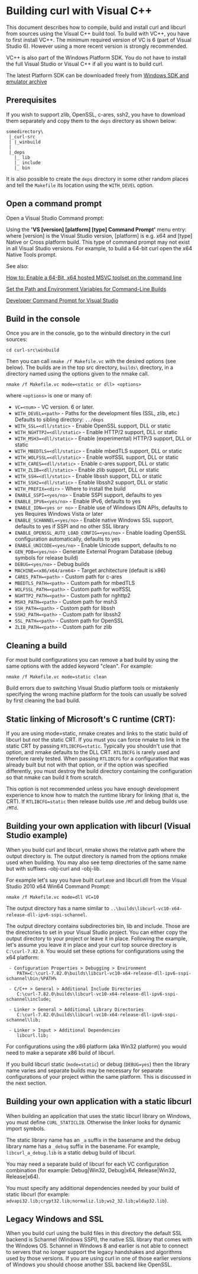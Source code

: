 <!--
Copyright (C) Daniel Stenberg, <daniel@haxx.se>, et al.

SPDX-License-Identifier: curl
-->

# Building curl with Visual C++

 This document describes how to compile, build and install curl and libcurl
 from sources using the Visual C++ build tool. To build with VC++, you have to
 first install VC++. The minimum required version of VC is 6 (part of Visual
 Studio 6). However using a more recent version is strongly recommended.

 VC++ is also part of the Windows Platform SDK. You do not have to install the
 full Visual Studio or Visual C++ if all you want is to build curl.

 The latest Platform SDK can be downloaded freely from [Windows SDK and
 emulator
 archive](https://developer.microsoft.com/en-us/windows/downloads/sdk-archive)

## Prerequisites

 If you wish to support zlib, OpenSSL, c-ares, ssh2, you have to download them
 separately and copy them to the `deps` directory as shown below:

    somedirectory\
     |_curl-src
     | |_winbuild
     |
     |_deps
       |_ lib
       |_ include
       |_ bin

 It is also possible to create the `deps` directory in some other random places
 and tell the `Makefile` its location using the `WITH_DEVEL` option.

## Open a command prompt

Open a Visual Studio Command prompt:

 Using the **'VS [version] [platform] [type] Command Prompt'** menu entry:
 where [version] is the Visual Studio version, [platform] is e.g. x64 and
 [type] Native or Cross platform build. This type of command prompt may not
 exist in all Visual Studio versions. For example, to build a 64-bit curl open
 the x64 Native Tools prompt.

 See also:

 [How to: Enable a 64-Bit, x64 hosted MSVC toolset on the command line](https://docs.microsoft.com/en-us/cpp/build/how-to-enable-a-64-bit-visual-cpp-toolset-on-the-command-line)

 [Set the Path and Environment Variables for Command-Line Builds](https://docs.microsoft.com/en-us/cpp/build/building-on-the-command-line)

 [Developer Command Prompt for Visual Studio](https://docs.microsoft.com/en-us/dotnet/framework/tools/developer-command-prompt-for-vs)

## Build in the console

 Once you are in the console, go to the winbuild directory in the curl
 sources:

    cd curl-src\winbuild

 Then you can call `nmake /f Makefile.vc` with the desired options (see
 below). The builds are in the top src directory, `builds\` directory, in a
 directory named using the options given to the nmake call.

    nmake /f Makefile.vc mode=<static or dll> <options>

where `<options>` is one or many of:

 - `VC=<num>`                    - VC version. 6 or later.
 - `WITH_DEVEL=<path>`           - Paths for the development files (SSL, zlib, etc.)
                                   Defaults to sibling directory: `../deps`
 - `WITH_SSL=<dll/static>`       - Enable OpenSSL support, DLL or static
 - `WITH_NGHTTP2=<dll/static>`   - Enable HTTP/2 support, DLL or static
 - `WITH_MSH3=<dll/static>`      - Enable (experimental) HTTP/3 support, DLL or static
 - `WITH_MBEDTLS=<dll/static>`   - Enable mbedTLS support, DLL or static
 - `WITH_WOLFSSL=<dll/static>`   - Enable wolfSSL support, DLL or static
 - `WITH_CARES=<dll/static>`     - Enable c-ares support, DLL or static
 - `WITH_ZLIB=<dll/static>`      - Enable zlib support, DLL or static
 - `WITH_SSH=<dll/static>`       - Enable libssh support, DLL or static
 - `WITH_SSH2=<dll/static>`      - Enable libssh2 support, DLL or static
 - `WITH_PREFIX=<dir>`           - Where to install the build
 - `ENABLE_SSPI=<yes/no>`        - Enable SSPI support, defaults to yes
 - `ENABLE_IPV6=<yes/no>`        - Enable IPv6, defaults to yes
 - `ENABLE_IDN=<yes or no>`      - Enable use of Windows IDN APIs, defaults to yes
                                   Requires Windows Vista or later
 - `ENABLE_SCHANNEL=<yes/no>`    - Enable native Windows SSL support, defaults
                                   to yes if SSPI and no other SSL library
 - `ENABLE_OPENSSL_AUTO_LOAD_CONFIG=<yes/no>`
                                 - Enable loading OpenSSL configuration
                                   automatically, defaults to yes
 - `ENABLE_UNICODE=<yes/no>`     - Enable Unicode support, defaults to no
 - `GEN_PDB=<yes/no>`            - Generate External Program Database
                                   (debug symbols for release build)
 - `DEBUG=<yes/no>`              - Debug builds
 - `MACHINE=<x86/x64/arm64>`     - Target architecture (default is x86)
 - `CARES_PATH=<path>`           - Custom path for c-ares
 - `MBEDTLS_PATH=<path>`         - Custom path for mbedTLS
 - `WOLFSSL_PATH=<path>`         - Custom path for wolfSSL
 - `NGHTTP2_PATH=<path>`         - Custom path for nghttp2
 - `MSH3_PATH=<path>`            - Custom path for msh3
 - `SSH_PATH=<path>`             - Custom path for libssh
 - `SSH2_PATH=<path>`            - Custom path for libssh2
 - `SSL_PATH=<path>`             - Custom path for OpenSSL
 - `ZLIB_PATH=<path>`            - Custom path for zlib

## Cleaning a build

 For most build configurations you can remove a bad build by using the same
 options with the added keyword "clean". For example:

    nmake /f Makefile.vc mode=static clean

 Build errors due to switching Visual Studio platform tools or mistakenly
 specifying the wrong machine platform for the tools can usually be solved by
 first cleaning the bad build.

## Static linking of Microsoft's C runtime (CRT):

 If you are using mode=static, nmake creates and links to the static build of
 libcurl but *not* the static CRT. If you must you can force nmake to link in
 the static CRT by passing `RTLIBCFG=static`. Typically you shouldn't use that
 option, and nmake defaults to the DLL CRT. `RTLIBCFG` is rarely used and
 therefore rarely tested. When passing `RTLIBCFG` for a configuration that was
 already built but not with that option, or if the option was specified
 differently, you must destroy the build directory containing the
 configuration so that nmake can build it from scratch.

 This option is not recommended unless you have enough development experience
 to know how to match the runtime library for linking (that is, the CRT). If
 `RTLIBCFG=static` then release builds use `/MT` and debug builds use `/MTd`.

## Building your own application with libcurl (Visual Studio example)

 When you build curl and libcurl, nmake shows the relative path where the
 output directory is. The output directory is named from the options nmake
 used when building. You may also see temp directories of the same name but
 with suffixes -obj-curl and -obj-lib.

 For example let's say you have built curl.exe and libcurl.dll from the Visual
 Studio 2010 x64 Win64 Command Prompt:

    nmake /f Makefile.vc mode=dll VC=10

 The output directory has a name similar to
 `..\builds\libcurl-vc10-x64-release-dll-ipv6-sspi-schannel`.

 The output directory contains subdirectories bin, lib and include. Those are
 the directories to set in your Visual Studio project. You can either copy the
 output directory to your project or leave it in place. Following the example,
 let's assume you leave it in place and your curl top source directory is
 `C:\curl-7.82.0`. You would set these options for configurations using the
 x64 platform:

~~~
 - Configuration Properties > Debugging > Environment
    PATH=C:\curl-7.82.0\builds\libcurl-vc10-x64-release-dll-ipv6-sspi-schannel\bin;%PATH%

 - C/C++ > General > Additional Include Directories
    C:\curl-7.82.0\builds\libcurl-vc10-x64-release-dll-ipv6-sspi-schannel\include;

 - Linker > General > Additional Library Directories
    C:\curl-7.82.0\builds\libcurl-vc10-x64-release-dll-ipv6-sspi-schannel\lib;

 - Linker > Input > Additional Dependencies
    libcurl.lib;
~~~

 For configurations using the x86 platform (aka Win32 platform) you would
 need to make a separate x86 build of libcurl.

 If you build libcurl static (`mode=static`) or debug (`DEBUG=yes`) then the
 library name varies and separate builds may be necessary for separate
 configurations of your project within the same platform. This is discussed in
 the next section.

## Building your own application with a static libcurl

 When building an application that uses the static libcurl library on Windows,
 you must define `CURL_STATICLIB`. Otherwise the linker looks for dynamic
 import symbols.

 The static library name has an `_a` suffix in the basename and the debug
 library name has a `_debug` suffix in the basename. For example,
 `libcurl_a_debug.lib` is a static debug build of libcurl.

 You may need a separate build of libcurl for each VC configuration combination
 (for example: Debug|Win32, Debug|x64, Release|Win32, Release|x64).

 You must specify any additional dependencies needed by your build of static
 libcurl (for example:
 `advapi32.lib;crypt32.lib;normaliz.lib;ws2_32.lib;wldap32.lib`).

## Legacy Windows and SSL

 When you build curl using the build files in this directory the default SSL
 backend is Schannel (Windows SSPI), the native SSL library that comes with
 the Windows OS. Schannel in Windows 8 and earlier is not able to connect to
 servers that no longer support the legacy handshakes and algorithms used by
 those versions. If you are using curl in one of those earlier versions of
 Windows you should choose another SSL backend like OpenSSL.
